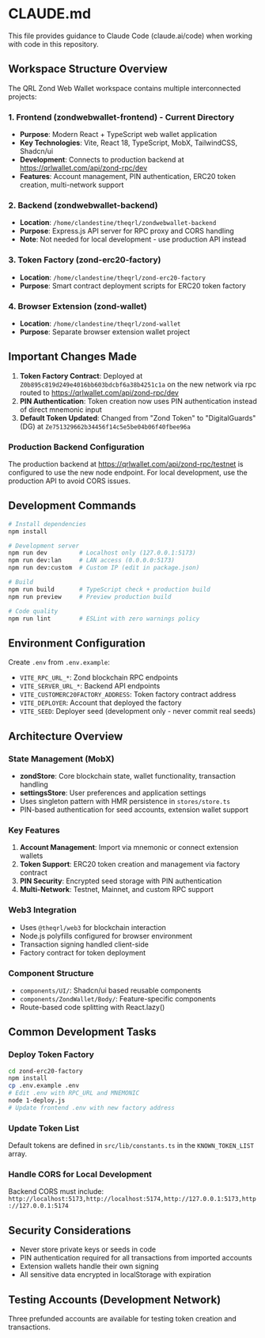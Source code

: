 # CLAUDE.md

This file provides guidance to Claude Code (claude.ai/code) when working with code in this repository.

## Workspace Structure Overview

The QRL Zond Web Wallet workspace contains multiple interconnected projects:

### 1. Frontend (zondwebwallet-frontend) - Current Directory
- **Purpose**: Modern React + TypeScript web wallet application
- **Key Technologies**: Vite, React 18, TypeScript, MobX, TailwindCSS, Shadcn/ui
- **Development**: Connects to production backend at https://qrlwallet.com/api/zond-rpc/dev
- **Features**: Account management, PIN authentication, ERC20 token creation, multi-network support

### 2. Backend (zondwebwallet-backend)
- **Location**: `/home/clandestine/theqrl/zondwebwallet-backend`
- **Purpose**: Express.js API server for RPC proxy and CORS handling
- **Note**: Not needed for local development - use production API instead

### 3. Token Factory (zond-erc20-factory)
- **Location**: `/home/clandestine/theqrl/zond-erc20-factory`
- **Purpose**: Smart contract deployment scripts for ERC20 token factory

### 4. Browser Extension (zond-wallet)
- **Location**: `/home/clandestine/theqrl/zond-wallet`
- **Purpose**: Separate browser extension wallet project

## Important Changes Made
1. **Token Factory Contract**: Deployed at `Z0b895c819d249e4016bb603bdcbf6a38b4251c1a` on the new network via rpc routed to https://qrlwallet.com/api/zond-rpc/dev
2. **PIN Authentication**: Token creation now uses PIN authentication instead of direct mnemonic input
3. **Default Token Updated**: Changed from "Zond Token" to "DigitalGuards" (DG) at `Ze751329662b34456f14c5e5be04b06f40fbee96a`

### Production Backend Configuration
The production backend at https://qrlwallet.com/api/zond-rpc/testnet is configured to use the new node endpoint. For local development, use the production API to avoid CORS issues.

## Development Commands

```bash
# Install dependencies
npm install

# Development server
npm run dev         # Localhost only (127.0.0.1:5173)
npm run dev:lan     # LAN access (0.0.0.0:5173)
npm run dev:custom  # Custom IP (edit in package.json)

# Build
npm run build       # TypeScript check + production build
npm run preview     # Preview production build

# Code quality
npm run lint        # ESLint with zero warnings policy
```

## Environment Configuration

Create `.env` from `.env.example`:
- `VITE_RPC_URL_*`: Zond blockchain RPC endpoints
- `VITE_SERVER_URL_*`: Backend API endpoints  
- `VITE_CUSTOMERC20FACTORY_ADDRESS`: Token factory contract address
- `VITE_DEPLOYER`: Account that deployed the factory
- `VITE_SEED`: Deployer seed (development only - never commit real seeds)

## Architecture Overview

### State Management (MobX)
- **zondStore**: Core blockchain state, wallet functionality, transaction handling
- **settingsStore**: User preferences and application settings
- Uses singleton pattern with HMR persistence in `stores/store.ts`
- PIN-based authentication for seed accounts, extension wallet support

### Key Features
1. **Account Management**: Import via mnemonic or connect extension wallets
2. **Token Support**: ERC20 token creation and management via factory contract
3. **PIN Security**: Encrypted seed storage with PIN authentication
4. **Multi-Network**: Testnet, Mainnet, and custom RPC support

### Web3 Integration
- Uses `@theqrl/web3` for blockchain interaction
- Node.js polyfills configured for browser environment
- Transaction signing handled client-side
- Factory contract for token deployment

### Component Structure
- `components/UI/`: Shadcn/ui based reusable components
- `components/ZondWallet/Body/`: Feature-specific components
- Route-based code splitting with React.lazy()

## Common Development Tasks

### Deploy Token Factory
```bash
cd zond-erc20-factory
npm install
cp .env.example .env
# Edit .env with RPC_URL and MNEMONIC
node 1-deploy.js
# Update frontend .env with new factory address
```

### Update Token List
Default tokens are defined in `src/lib/constants.ts` in the `KNOWN_TOKEN_LIST` array.

### Handle CORS for Local Development
Backend CORS must include: `http://localhost:5173,http://localhost:5174,http://127.0.0.1:5173,http://127.0.0.1:5174`

## Security Considerations
- Never store private keys or seeds in code
- PIN authentication required for all transactions from imported accounts
- Extension wallets handle their own signing
- All sensitive data encrypted in localStorage with expiration

## Testing Accounts (Development Network)
Three prefunded accounts are available for testing token creation and transactions.